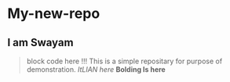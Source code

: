 # My-new-repo
## I am Swayam
> block code here !!!
This is a simple repositary for purpose of demonstration.
*ItLIAN  here*
**Bolding Is here**
